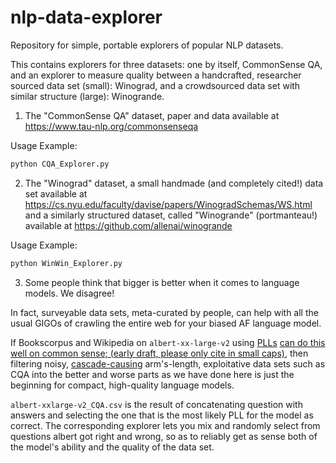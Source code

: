 # nlp-data-explorer
Repository for simple, portable explorers of popular NLP datasets.

This contains explorers for three datasets: one by itself, CommonSense QA, and an explorer to measure quality between
a handcrafted, researcher sourced data set (small): Winograd,  and a crowdsourced data set with similar 
structure (large): Winogrande.

1. The "CommonSense QA" dataset, paper and data available at https://www.tau-nlp.org/commonsenseqa

Usage Example:

```python
python CQA_Explorer.py
```


2. The "Winograd" dataset, a small handmade (and completely cited!) data set available at https://cs.nyu.edu/faculty/davise/papers/WinogradSchemas/WS.html and
a similarly structured dataset, called "Winogrande" (portmanteau!) available at https://github.com/allenai/winogrande 

Usage Example:

```python
python WinWin_Explorer.py
```

3. Some people think that bigger is better when it comes to language models. We disagree! 

In fact, surveyable data sets, meta-curated by people, can help with all the usual GIGOs of crawling the entire web for your biased AF language model. 

If Bookscorpus and Wikipedia on `albert-xx-large-v2` using [PLLs](https://arxiv.org/abs/1910.14659) [can do this well on common sense; (early draft, please only cite in small caps)](http://darrenabramson.com/paper.pdf), then filtering noisy, [cascade-causing](https://dl.acm.org/doi/abs/10.1145/3411764.3445518) arm's-length, exploitative data sets such as CQA into the better and worse parts as we have done here is just the beginning for compact, high-quality language models. 

`albert-xxlarge-v2_CQA.csv` is the result of concatenating question with answers and selecting the one that is the most likely PLL for the model as correct. The corresponding explorer lets you mix and randomly select from questions albert got right and wrong, so as to reliably get as sense both of the model's ability and the quality of the data set.

